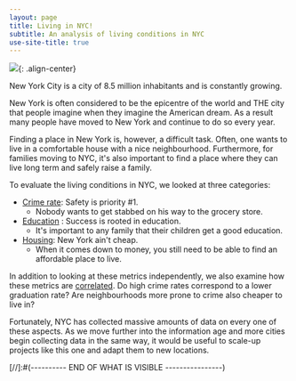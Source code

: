 ```yaml
---
layout: page
title: Living in NYC!
subtitle: An analysis of living conditions in NYC
use-site-title: true
---
```



![](../img/NY_Skyline.jpg){: .align-center}

New York City is a city of 8.5 million inhabitants and is constantly growing.

New York is often considered to be the epicentre of the world and THE city that people imagine when they imagine the American dream. As a result many people have moved to New York and continue to do so every year.

Finding a place in New York is, however, a difficult task. Often, one wants to live in a comfortable house with a nice neighbourhood. Furthermore, for families moving to NYC, it's also important to find a place where they can live long term and safely raise a family.

To evaluate the living conditions in NYC, we looked at three categories:
* [Crime rate](pages/Crime): Safety is priority #1. 
  * Nobody wants to get stabbed on his way to the grocery store.
* [Education](/pages/Education) : Success is rooted in education. 
  * It's important to any family that their children get a good education.
* [Housing](/pages/Housing): New York ain't cheap. 
  * When it comes down to money, you still need to be able to find an affordable place to live.

In addition to looking at these metrics independently, we also examine how these metrics are [correlated](/pages/Overall). Do high crime rates correspond to a lower graduation rate? Are neighbourhoods more prone to crime also cheaper to live in?

Fortunately, NYC has collected massive amounts of data on every one of these aspects. As we move further into the information age and more cities begin collecting data in the same way, it would be useful to scale-up projects like this one and adapt them to new locations.



[//]:#(---------- END OF WHAT IS VISIBLE ----------------)
